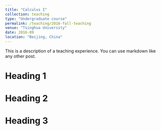 ```yaml
---
title: "Calculus I"
collection: teaching
type: "Undergraduate course"
permalink: /teaching/2016-fall-teaching
venue: "Tsinghua University"
date: 2016-09
location: "Beijing, China"
---
```


This is a description of a teaching experience. You can use markdown like any other post.

Heading 1
======

Heading 2
======

Heading 3
======
